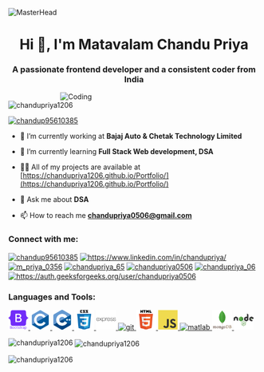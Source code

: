 

![MasterHead](https://camo.githubusercontent.com/5e3babfce4609dcd669a8f2a6d37b47c85486729942c57c5afbfc715f0b5dff7/68747470733a2f2f7777772e6469676974616c736f6c7574696f6e73657276696365732e636f6d2f696d672f73657276696365732f776562253230646576656c6f706d656e742e676966)

<h1 align="center">Hi 👋, I'm Matavalam Chandu Priya</h1>
<h3 align="center">A passionate frontend developer and a consistent coder from India</h3>
<img align="right" alt="Coding" width="400" src="[https://camo.githubusercontent.com/bfe24c7f7db9b843e8602869974fe2d022441bb5583749ae2f84a85983fa52d4/68747470733a2f2f6d656469612e74656e6f722e636f6d2f696d616765732f37646234656161336534373237326338653538656530313866633339306237642f74656e6f722e676966](https://www.google.com/url?sa=i&url=https%3A%2F%2Fwww.freepik.com%2Ffree-photos-vectors%2Fcoding-doodle&psig=AOvVaw2dgtX-8pDOA_hgSAibdMTh&ust=1711038795834000&source=images&cd=vfe&opi=89978449&ved=0CBIQjRxqFwoTCOD5pa-ig4UDFQAAAAAdAAAAABAE)">

<p align="left"> <img src="https://komarev.com/ghpvc/?username=chandupriya1206&label=Profile%20views&color=0e75b6&style=flat" alt="chandupriya1206" /> </p>

<p align="left"> <a href="https://twitter.com/chandup95610385" target="blank"><img src="https://img.shields.io/twitter/follow/chandup95610385?logo=twitter&style=for-the-badge" alt="chandup95610385" /></a> </p>

- 🔭 I’m currently working at **Bajaj Auto & Chetak Technology Limited**

- 🌱 I’m currently learning **Full Stack Web development, DSA**

- 👨‍💻 All of my projects are available at [https://chandupriya1206.github.io/Portfolio/](https://chandupriya1206.github.io/Portfolio/)

- 💬 Ask me about **DSA**

- 📫 How to reach me **chandupriya0506@gmail.com**

<h3 align="left">Connect with me:</h3>
<p align="left">
<a href="https://twitter.com/chandup95610385" target="blank"><img align="center" src="https://raw.githubusercontent.com/rahuldkjain/github-profile-readme-generator/master/src/images/icons/Social/twitter.svg" alt="chandup95610385" height="30" width="40" /></a>
<a href="https://linkedin.com/in/https://www.linkedin.com/in/chandupriya/" target="blank"><img align="center" src="https://raw.githubusercontent.com/rahuldkjain/github-profile-readme-generator/master/src/images/icons/Social/linked-in-alt.svg" alt="https://www.linkedin.com/in/chandupriya/" height="30" width="40" /></a>
<a href="https://instagram.com/m_priya_0356" target="blank"><img align="center" src="https://raw.githubusercontent.com/rahuldkjain/github-profile-readme-generator/master/src/images/icons/Social/instagram.svg" alt="m_priya_0356" height="30" width="40" /></a>
<a href="https://www.codechef.com/users/chandupriya_65" target="blank"><img align="center" src="https://cdn.jsdelivr.net/npm/simple-icons@3.1.0/icons/codechef.svg" alt="chandupriya_65" height="30" width="40" /></a>
<a href="https://www.hackerrank.com/chandupriya0506" target="blank"><img align="center" src="https://raw.githubusercontent.com/rahuldkjain/github-profile-readme-generator/master/src/images/icons/Social/hackerrank.svg" alt="chandupriya0506" height="30" width="40" /></a>
<a href="https://www.leetcode.com/chandupriya_06" target="blank"><img align="center" src="https://raw.githubusercontent.com/rahuldkjain/github-profile-readme-generator/master/src/images/icons/Social/leet-code.svg" alt="chandupriya_06" height="30" width="40" /></a>
<a href="https://auth.geeksforgeeks.org/user/https://auth.geeksforgeeks.org/user/chandupriya0506" target="blank"><img align="center" src="https://raw.githubusercontent.com/rahuldkjain/github-profile-readme-generator/master/src/images/icons/Social/geeks-for-geeks.svg" alt="https://auth.geeksforgeeks.org/user/chandupriya0506" height="30" width="40" /></a>
</p>

<h3 align="left">Languages and Tools:</h3>
<p align="left"> <a href="https://getbootstrap.com" target="_blank" rel="noreferrer"> <img src="https://raw.githubusercontent.com/devicons/devicon/master/icons/bootstrap/bootstrap-plain-wordmark.svg" alt="bootstrap" width="40" height="40"/> </a> <a href="https://www.cprogramming.com/" target="_blank" rel="noreferrer"> <img src="https://raw.githubusercontent.com/devicons/devicon/master/icons/c/c-original.svg" alt="c" width="40" height="40"/> </a> <a href="https://www.w3schools.com/cpp/" target="_blank" rel="noreferrer"> <img src="https://raw.githubusercontent.com/devicons/devicon/master/icons/cplusplus/cplusplus-original.svg" alt="cplusplus" width="40" height="40"/> </a> <a href="https://www.w3schools.com/css/" target="_blank" rel="noreferrer"> <img src="https://raw.githubusercontent.com/devicons/devicon/master/icons/css3/css3-original-wordmark.svg" alt="css3" width="40" height="40"/> </a> <a href="https://expressjs.com" target="_blank" rel="noreferrer"> <img src="https://raw.githubusercontent.com/devicons/devicon/master/icons/express/express-original-wordmark.svg" alt="express" width="40" height="40"/> </a> <a href="https://git-scm.com/" target="_blank" rel="noreferrer"> <img src="https://www.vectorlogo.zone/logos/git-scm/git-scm-icon.svg" alt="git" width="40" height="40"/> </a> <a href="https://www.w3.org/html/" target="_blank" rel="noreferrer"> <img src="https://raw.githubusercontent.com/devicons/devicon/master/icons/html5/html5-original-wordmark.svg" alt="html5" width="40" height="40"/> </a> <a href="https://developer.mozilla.org/en-US/docs/Web/JavaScript" target="_blank" rel="noreferrer"> <img src="https://raw.githubusercontent.com/devicons/devicon/master/icons/javascript/javascript-original.svg" alt="javascript" width="40" height="40"/> </a> <a href="https://www.mathworks.com/" target="_blank" rel="noreferrer"> <img src="https://upload.wikimedia.org/wikipedia/commons/2/21/Matlab_Logo.png" alt="matlab" width="40" height="40"/> </a> <a href="https://www.mongodb.com/" target="_blank" rel="noreferrer"> <img src="https://raw.githubusercontent.com/devicons/devicon/master/icons/mongodb/mongodb-original-wordmark.svg" alt="mongodb" width="40" height="40"/> </a> <a href="https://nodejs.org" target="_blank" rel="noreferrer"> <img src="https://raw.githubusercontent.com/devicons/devicon/master/icons/nodejs/nodejs-original-wordmark.svg" alt="nodejs" width="40" height="40"/> </a> </p>

<p><img align="left" src="https://github-readme-stats.vercel.app/api/top-langs?username=chandupriya1206&show_icons=true&locale=en&layout=compact" alt="chandupriya1206" /></p>

<p>&nbsp;<img align="center" src="https://github-readme-stats.vercel.app/api?username=chandupriya1206&show_icons=true&locale=en" alt="chandupriya1206" /></p>

<p><img align="center" src="https://github-readme-streak-stats.herokuapp.com/?user=chandupriya1206&" alt="chandupriya1206" /></p>

